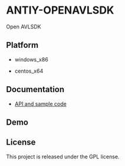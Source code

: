 # ANTIY-OPENAVLSDK
Open AVLSDK

## Platform
- windows_x86

- centos_x64

## Documentation
* [API and sample code](doc/开放引擎接口规范手册_v1.0.docx)

## Demo

## License
This project is released under the GPL license.
